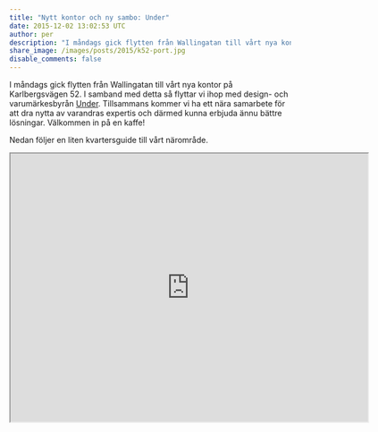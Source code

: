 ```yaml
---
title: "Nytt kontor och ny sambo: Under"
date: 2015-12-02 13:02:53 UTC
author: per
description: "I måndags gick flytten från Wallingatan till vårt nya kontor på Karlbergsvägen 52. I samband med detta så flyttar vi ihop med design- och varumärkesbyrån Under."
share_image: /images/posts/2015/k52-port.jpg
disable_comments: false
---
```


I måndags gick flytten från Wallingatan till vårt nya kontor på Karlbergsvägen 52. I samband med detta så flyttar vi ihop med design- och varumärkesbyrån [Under](http://www.understhlm.se). Tillsammans kommer vi ha ett nära samarbete för att dra nytta av varandras expertis och därmed kunna erbjuda ännu bättre lösningar. Välkommen in på en kaffe!

Nedan följer en liten kvartersguide till vårt närområde.

<div class="embed"><iframe src="https://www.google.com/maps/d/embed?mid=zOX0_9xP-45k.knlGP4zSBYRs" width="640" height="480"></iframe></div>
